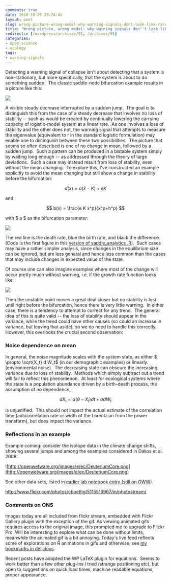 ```yaml
---
comments: true
date: 2010-10-25 23:24:45
layout: post
slug: wrong-picture-wrong-model-why-warning-signals-dont-look-like-rare-events
title: 'Wrong picture, wrong model: why warning signals don''t look like rare events'
redirects: [/wordpress/archives/91, /archives/91]
categories:
- open-science
- ecology
tags:
- warning-signals
---
```


Detecting a warning signal of collapse isn't about detecting that a system is non-stationary, but more specifically, that the system is about to do something sudden.  The classic saddle-node bifurcation example results in a picture like this:

![]( http://farm2.staticflickr.com/1184/5103819890_b5a04908ae_o.png )


A visible steady decrease interrupted by a sudden jump.  The goal is to distinguish this from the case of a steady decrease that involves no loss of stability -- such as would be created by continually lowering the carrying capacity of logistic-model system at a linear rate.  As one involves a loss of stability and the other does not, the warning signal that attempts to measure the eigenvalue (equivalent to r in the standard logistic formulation) may enable one to distinguish between these two possibilities.  The picture that seems so often described is one of no change in mean, followed by a sudden jump.  Such a pattern can be produced in a bistable system simply by waiting long enough -- as addressed through the theory of large deviations.  Such a case may instead result from loss of stability, even without the mean changing.  To explore this, I've constructed an example explicitly to avoid the mean changing but still show a change in stability before the bifurcation:

$$ d(x) = a \left( \hat x - K \right) + e K $$

and

$$ b(x) = \frac{e K x^p}{x^p+h^p} $$

with $ a $ as the bifurcation parameter:

![](http://farm2.static.flickr.com/1432/5115931711_c9c1142a7e_o.gif)

The red line is the death rate, blue the birth rate, and black the difference.  (Code is the first figure in this [version of saddle_analytics .R](http://github.com/cboettig/structured-populations/blob/54dbdb578f5a91e2796ce2c097f4abeca8719d30/demos/saddle_analytics.R)).  Such cases may have a rather simpler analysis, since changes in the equilibrium size can be ignored, but are less general and hence less common than the cases that may include changes in expected value of the state.

Of course one can also imagine examples where most of the change will  occur pretty much without warning, i.e. if the growth rate function  looks like:

![]( http://farm2.staticflickr.com/1327/5116083962_6c1334dd21_o.jpg )


Then the unstable point moves a great deal closer but no stability is lost until right before the bifurcation, hence there is very little warning.  In either case, there is a tendency to attempt to correct for any trend.  The general idea of this is quite valid -- the loss of stability should appear in the variance, while the trend could have other causes (so could an increase in variance, but leaving that aside), so we do need to handle this correctly.  However, this overlooks the crucial second observation:


### Noise dependence on mean


In general, the noise magnitude scales with the system state, as either $ \propto \sqrt{X_t} d W_t$ (in our demographic examples) or linearly. (environmental noise)   The decreasing state can obscure the increasing variance due to loss of stability.  Methods which simply subtract out a trend will fail to reflect this phenomenon.  At least for ecological systems where the state is a population abundance driven by a birth-death process, the assumption of no dependence,

$$ dX_t = \alpha (\theta - X_t) dt + \sigma dW_t $$

is unjustified.  This should not impact the actual estimate of the correlation time (autocorrelation rate or width of the Lorentzian from the power transform), but does impact the variance.


### Reflections in an example


Example coming: consider the isotope data in the climate change shifts, showing several jumps and among the examples considered in Dakos et al.  2008:

![http://openwetware.org/images/e/ec/DeuteriumCore.png](http://openwetware.org/images/e/ec/DeuteriumCore.png)

See other data sets, listed in[ earlier lab notebook entry (still on OWW](http://openwetware.org/wiki/User:Carl_Boettiger/Notebook/Stochastic_Population_Dynamics/2010/04/02)).


http://www.flickr.com/photos/cboettig/5115516967/in/photostream/




### Comments on ONS


Images today are all included from flickr stream, embedded with Flickr Gallery plugin with the exception of the gif.  As viewing animated gifs requires access to the original image, this prompted me to upgrade to Flickr Pro.  Will be interesting to explore what can be done without limits, meanwhile the animated gif is a bit annoying.  Today's live feed reflects some of explorations on R animations in gifs and otherwise, see [my bookmarks in delicious](http://www.delicious.com/cboettig/animation).

Recent posts have adopted the WP LaTeX plugin for equations.  Seems to work better than a few other plug-ins I tried (strange positioning etc), but open to suggestions on quick load times, machine readable equations, proper appearance.


